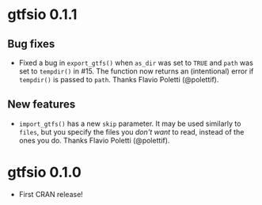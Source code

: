 # gtfsio 0.1.1 

## Bug fixes

- Fixed a bug in `export_gtfs()` when `as_dir` was set to `TRUE` and `path` was set to `tempdir()` in #15. The function now returns an (intentional) error if `tempdir()` is passed to `path`. Thanks Flavio Poletti (@polettif).

## New features

- `import_gtfs()` has a new `skip` parameter. It may be used similarly to `files`, but you specify the files you *don't want* to read, instead of the ones you do. Thanks Flavio Poletti (@polettif).

# gtfsio 0.1.0

- First CRAN release!
